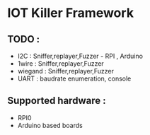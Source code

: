 # IOT Killer Framework  
  
  
## TODO :  
- I2C : Sniffer,replayer,Fuzzer - RPI , Arduino  
- 1wire  : Sniffer,replayer,Fuzzer  
- wiegand : Sniffer,replayer,Fuzzer  
- UART : baudrate enumeration, console  

## Supported hardware :  
- RPI0  
- Arduino based boards  
